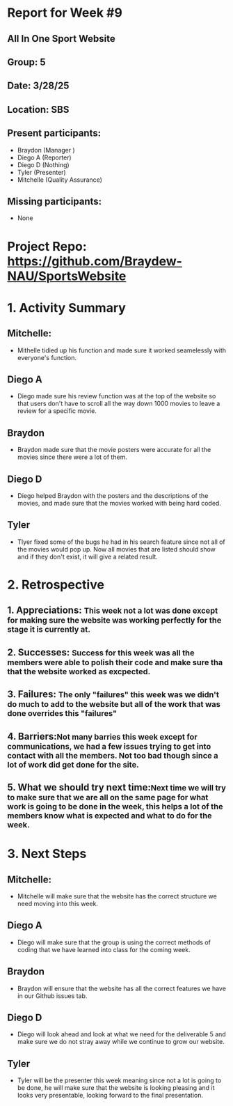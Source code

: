# Report for Week #9

## All In One Sport Website
## Group: 5
## Date: 3/28/25
## Location: SBS
## Present participants: 
- Braydon (Manager )
- Diego A (Reporter)
- Diego D (Nothing)
- Tyler (Presenter)
- Mitchelle (Quality Assurance)
## Missing participants: 
- None


# Project Repo: https://github.com/Braydew-NAU/SportsWebsite

# 1. Activity Summary 
## Mitchelle:
-  Mithelle tidied up his function and made sure it worked seamelessly with everyone's function.  
## Diego A
- Diego made sure his review function was at the top of the website so that users don't have to scroll all the way down 1000 movies to leave a review for a specific movie.  
## Braydon
-  Braydon made sure that the movie posters were accurate for all the movies since there were a lot of them. 
## Diego D
- Diego helped Braydon with the posters and the descriptions of the movies, and made sure that the movies worked with being hard coded.  
## Tyler
-  Tlyer fixed some of the bugs he had in his search feature since not all of the movies would pop up. Now all movies that are listed should show and if they don't exist, it will give a related result.  


# 2. Retrospective

## 1. Appreciations: <small>This week not a lot was done except for making sure the website was working perfectly for the stage it is currently at.</small>
## 2. Successes: <small>Success for this week was all the members were able to polish their code and make sure tha that the website worked as excpected.</small>
## 3. Failures: <small>The only "failures" this week was we didn't do much to add to the website but all of the work that was done overrides this "failures"</small>
## 4. Barriers:<small>Not many barries this week except for communications, we had a few issues trying to get into contact with all the members. Not too bad though since a lot of work did get done for the site.</small>
## 5. What we should try next time:<small>Next time we will try to make sure that we are all on the same page for what work is going to be done in the week, this helps a lot of the members know what is expected and what to do for the week.</small>

# 3. Next Steps

## Mitchelle:
- Mitchelle will make sure that the website has the correct structure we need moving into this week.  
## Diego A 
- Diego will make sure that the group is using the correct methods of coding that we have learned into class for the coming week.
## Braydon
-  Braydon will ensure that the website has all the correct features we have in our Github issues tab.      
## Diego D
- Diego will look ahead and look at what we need for the deliverable 5 and make sure we do not stray away while we continue to grow our website.    
## Tyler
- Tyler will  be the presenter this week meaning since not a lot is going to be done, he will make sure that the website is looking pleasing and it looks very presentable, looking forward to the final presentation.







